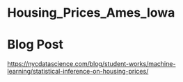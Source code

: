 # Housing_Prices_Ames_Iowa

# Blog Post
https://nycdatascience.com/blog/student-works/machine-learning/statistical-inference-on-housing-prices/
